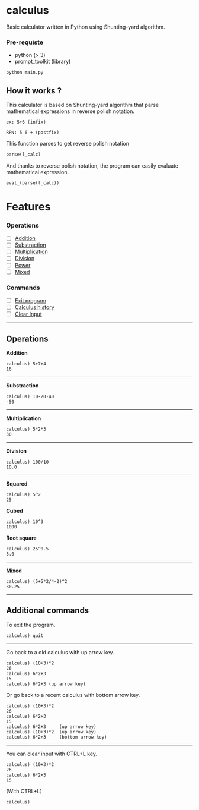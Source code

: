 # calculus

Basic calculator written in Python using Shunting-yard algorithm.

### Pre-requiste
- python (> 3)
- prompt_toolkit (library)

```
python main.py
```

## How it works ?

This calculator is based on Shunting-yard algorithm that parse mathematical expressions in reverse polish notation.

```
ex: 5+6 (infix)

RPN: 5 6 + (postfix)
```

This function parses to get reverse polish notation
```py
parse(l_calc)
```

And thanks to reverse polish notation, the program can easily evaluate mathematical expression.

```py
eval_(parse(l_calc))
```

# Features
### Operations
- [ ] [Addition](#addition)
- [ ] [Substraction](#substraction)
- [ ] [Multiplication](#multiplication)
- [ ] [Division](#division)
- [ ] [Power](#power)
- [ ] [Mixed](#mixed)

### Commands
- [ ] [Exit program](#exit)
- [ ] [Calculus history](#history)
- [ ] [Clear Input](#clear)

---

## Operations
<div id ="addition">

**Addition**
```
calculus) 5+7+4
16
```
</div>

---

<div id ="substraction">

**Substraction**
```
calculus) 10-20-40
-50
```
</div>

---

<div id ="multiplication">

**Multiplication**
```
calculus) 5*2*3
30
```
</div>

---

<div id ="division">

**Division**
```
calculus) 100/10
10.0
```
</div>

---

<div id="power">

**Squared**
```
calculus) 5^2
25
```

**Cubed**
```
calculus) 10^3
1000
```

**Root square**
```
calculus) 25^0.5
5.0
```

</div>

---

<div id="mixed">

**Mixed**
```
calculus) (5+5*2/4-2)^2
30.25
```
</div>

--- 

## Additional commands

<div id="exit">

To exit the program.
```
calculus) quit
```

</div>

---

<div id="history">

Go back to a old calculus with up arrow key.
```
calculus) (10+3)*2
26
calculus) 6*2+3
15
calculus) 6*2+3 (up arrow key)
```

Or go back to a recent calculus with bottom arrow key.
```
calculus) (10+3)*2
26
calculus) 6*2+3
15
calculus) 6*2+3     (up arrow key)
calculus) (10+3)*2  (up arrow key)
calculus) 6*2+3     (bottom arrow key)
```

</div>

---

<div id="clear">
You can clear input with CTRL+L key.

```
calculus) (10+3)*2
26
calculus) 6*2+3
15
```

(With CTRL+L)
```
calculus)
```


